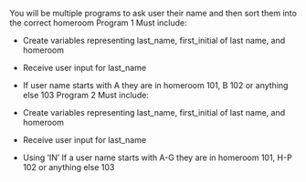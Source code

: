 You will be multiple programs to ask user their name and then sort them
into the correct homeroom
Program 1 Must include:

- Create variables representing last_name, first_initial of last
name, and homeroom
- Receive user input for last_name
- If user name starts with A they are in homeroom 101, B 102 or
anything else 103
Program 2 Must include:

- Create variables representing last_name, first_initial of last
name, and homeroom
- Receive user input for last_name
- Using ‘IN’ If a user name starts with A-G they are in homeroom
101, H-P 102 or anything else 103
